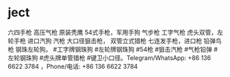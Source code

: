 # ject
六四手枪 高压气枪 原装秃鹰 54式手枪，军用手狗 气步枪 工字气枪 虎头双管，左轮手枪 进口汽狗 汽枪 大口径狙击枪， 双管立式猎枪 七连发手枪，进口枪 铅弹鸟枪 钢珠左轮狗。 #工字牌钢珠狗 #左轮牌钢珠狗 #54枪 #狙击汽枪 #气枪铅弹 #左轮钢珠狗 #虎头牌单管猎枪 #键卫小口径。Telegram/WhatsApp: +86 136 6622 3784   ，Phone/电话: +86 136 6622 3784 
